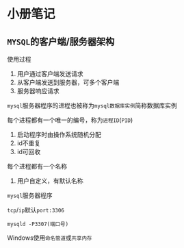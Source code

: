 # 小册笔记

## `MYSQL`的客户端/服务器架构

使用过程

1. 用户通过客户端发送请求
2. 从客户端发送到服务器，可多个客户端
3. 服务器响应请求

`mysql`服务器程序的进程也被称为`mysql数据库实例`简称数据库实例

每个进程都有一个唯一的编号，称为`进程ID`(`PID`)

1. 启动程序时由操作系统随机分配
2. id不重复
3. id可回收

每个进程都有一个名称

1. 用户自定义，有默认名称

`mysql`服务器程序

`tcp`/`ip`默认`port:3306`

```
mysqld -P3307(端口号)
```

Windows使用`命名管道`或`共享内存`